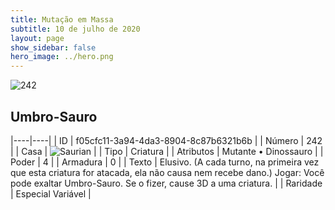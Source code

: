 ```yaml
---
title: Mutação em Massa
subtitle: 10 de julho de 2020
layout: page
show_sidebar: false
hero_image: ../hero.png
---
```


![242](https://cdn.keyforgegame.com/media/card_front/pt/479_242_R484V89HMVQC_pt.png)

## Umbro-Sauro

|----|----|
| ID | f05cfc11-3a94-4da3-8904-8c87b6321b6b |
| Número | 242 |
| Casa | ![Saurian](https://archonarcana.com/images/thumb/9/9e/Saurian_P.png/22px-Saurian_P.png "Sauro") |
| Tipo | Criatura |
| Atributos | Mutante • Dinossauro |
| Poder | 4 |
| Armadura | 0 |
| Texto | Elusivo. (A cada turno, na primeira vez que esta criatura for atacada, ela não causa nem recebe dano.) Jogar: Você pode exaltar Umbro-Sauro. Se o fizer, cause 3D a uma criatura. |
| Raridade | Especial Variável |
